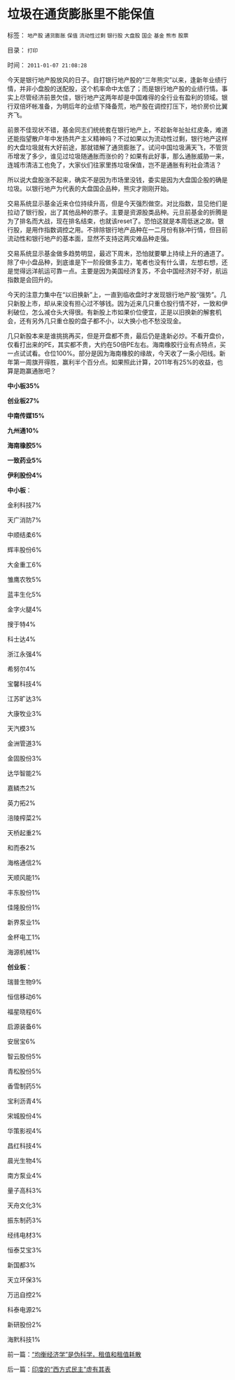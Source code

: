 # 垃圾在通货膨胀里不能保值

标签： `地产股` `通货膨胀` `保值` `流动性过剩` `银行股` `大盘股` `国企` `基金` `熊市` `股票` 

目录： `打印`

时间： `2011-01-07 21:08:28`

今天是银行地产股放风的日子。自打银行地产股的“三年熊灾”以来，逢新年业绩行情，并非小盘股的送配股，这个机率命中太低了；而是银行地产股的业绩行情。事实上尽管经济前景欠佳，银行地产这两年却是中国难得的全行业有盈利的领域。银行双倍坏帐准备，为明后年的业绩下降备荒，地产股在调控打压下，地价房价比翼齐飞。

前景不佳现状不错，基金同志们统统套在银行地产上，不趁新年扯扯红皮条，难道还能指望散户年中发扬共产主义精神吗？不过如果以为流动性过剩，银行地产这样的大盘垃圾就有大好前途，那就错解了通货膨胀了。试问中国垃圾满天飞，不管货币增发了多少，谁见过垃圾随通胀而涨价的？如果有此好事，那么通胀威胁一来，连城市清洁工也免了，大家伙们往家里拣垃圾保值，岂不是通胀有利社会清洁？

所以说大盘股涨不起来，确实不是因为市场里没钱，委实是因为大盘国企股的确是垃圾。以银行地产为代表的大盘国企品种，熊灾才刚刚开始。

交易系统显示基金近来仓位持续升高，但是今天强烈做空。对比指数，显见他们是拉动了银行股，出了其他品种的票子。主要是资源股类品种。元旦前基金的折腾是为了排名而大战，现在排名结束，也就该reset了。恐怕这就是本周低迷之故。银行股，是用作指数调控之用。不排除银行地产品种在一二月份有脉冲行情，但目前流动性和银行地产的基本面，显然不支持这两灾难品种走强。

交易系统显示基金做多趋势明显，最迟下周末，恐怕就要攀上持续上升的通道了。除了中小盘品种，到底谁是下一阶段做多主力，笔者也没有什么谱，左想右想，还是觉得远洋航运可靠一点。主要是因为美国经济复苏，不会中国经济好不好，航运指数是会回升的。

今天的注意力集中在“以旧换新”上，一直到临收盘时才发现银行地产股“强势”。几只新股上市，却从来没有担心过不够钱。因为近来几只重仓股行情不好，一致和伊利破位，怎么减仓头大得很。有新股上市如果价位便宜，正是以旧换新的解套机会，还有另外几只重仓股的盘子都不小，以大换小也不愁没现金。

几只新股本来是谁挑挑再买，但是开盘都不贵，最后仍是逢新必炒。不看开盘价，仅看打出来的PE，其实都不贵，大约在50倍PE左右。海南橡胶行业有点特点，买一点试试看。仓位100%。部分是因为海南橡胶的缘故，今天收了一条小阳线。新年第一周旗开得胜，赢利半个百分点。如果照此计算，2011年有25%的收益，也算是跑赢通胀吧？

**中小板35%**

**创业板27%**

**中南传媒15%**

**九州通10%**

**海南橡胶5%**

**一致药业5%**

**伊利股份4%**



**中小板**：

金利科技7%

天广消防7%

中顺结柔6%

辉丰股份6%

大金重工6%

雏鹰农牧5%

蓝丰生化5%

金字火腿4%

搜于特4%

科士达4%

浙江永强4%

希努尔4%

宝馨科技4%

江苏旷达3%

大康牧业3%

天汽模3%

金洲管道3%

金固股份3%

达华智能2%

嘉鳞杰2%

英力拓2%

涪陵榨菜2%

天桥起重2%

和而泰2%

海格通信2%

天顺风能1%

丰东股份1%

佳隆股份1%

新界泵业1%

金杯电工1%

海源机械1%

**创业板**：

瑞普生物9%

恒信移动6%

福星晓程6%

启源装备6%

安居宝6%

智云股份5%

青松股份5%

香雪制药5%

宝利沥青4%

宋城股份4%

华策影视4%

昌红科技4%

晨光生物4%

南方泵业4%

量子高科3%

天舟文化3%

振东制药3%

经纬电材3%

恒泰艾宝3%

新国都3%

天立环保3%

万迅自控2%

科泰电源2%

新研股份2%

海黓科技1%



前一篇：[“均衡经济学”是伪科学，租值和租值耗散](../../../2011/1/6/“均衡经济学”是伪科学，租值和租值耗散.md)

后一篇：[印度的“西方式民主”虚有其表](../../../2011/1/7/印度的“西方式民主”虚有其表.md)